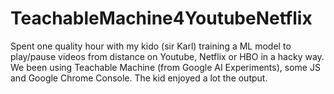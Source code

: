 # TeachableMachine4YoutubeNetflix
Spent one quality hour with my kido (sir Karl) training a ML model to play/pause videos from distance on Youtube, Netflix or HBO in a hacky way. We been using Teachable Machine (from Google AI Experiments), some JS and Google Chrome Console. The kid enjoyed a lot the output.

